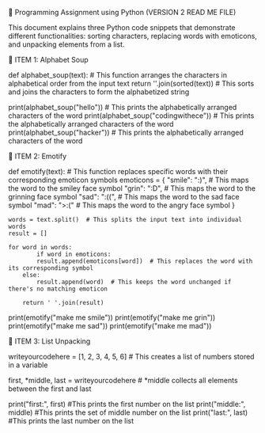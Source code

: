 🐍 Programming Assignment using Python (VERSION 2 READ ME FILE)

This document explains three Python code snippets that demonstrate different functionalities: sorting characters, replacing words with emoticons, and unpacking elements from a list.

📌 ITEM 1: Alphabet Soup

def alphabet_soup(text):  # This function arranges the characters in alphabetical order from the input text
    return ''.join(sorted(text))  # This sorts and joins the characters to form the alphabetized string

print(alphabet_soup("hello"))  # This prints the alphabetically arranged characters of the word
print(alphabet_soup("codingwithece"))  # This prints the alphabetically arranged characters of the word
print(alphabet_soup("hacker"))  # This prints the alphabetically arranged characters of the word

📌 ITEM 2: Emotify

def emotify(text):  # This function replaces specific words with their corresponding emoticon symbols
    emoticons = {
        "smile": ":)",   # This maps the word to the smiley face symbol
        "grin": ":D",    # This maps the word to the grinning face symbol
        "sad": ":((",    # This maps the word to the sad face symbol
        "mad": ">:("     # This maps the word to the angry face symbol
        }

 
    words = text.split()  # This splits the input text into individual words
    result = []

    for word in words:
            if word in emoticons:
            result.append(emoticons[word])  # This replaces the word with its corresponding symbol
        else:
            result.append(word)  # This keeps the word unchanged if there's no matching emoticon
            
        return ' '.join(result)

print(emotify("make me smile"))
print(emotify("make me grin"))
print(emotify("make me sad"))
print(emotify("make me mad"))

📌 ITEM 3: List Unpacking

writeyourcodehere = [1, 2, 3, 4, 5, 6]  # This creates a list of numbers stored in a variable

first, *middle, last = writeyourcodehere  # *middle collects all elements between the first and last

print("first:", first) #This prints the first number on the list
print("middle:", middle) #This prints the set of middle number on the list
print("last:", last) #This prints the last number on the list
